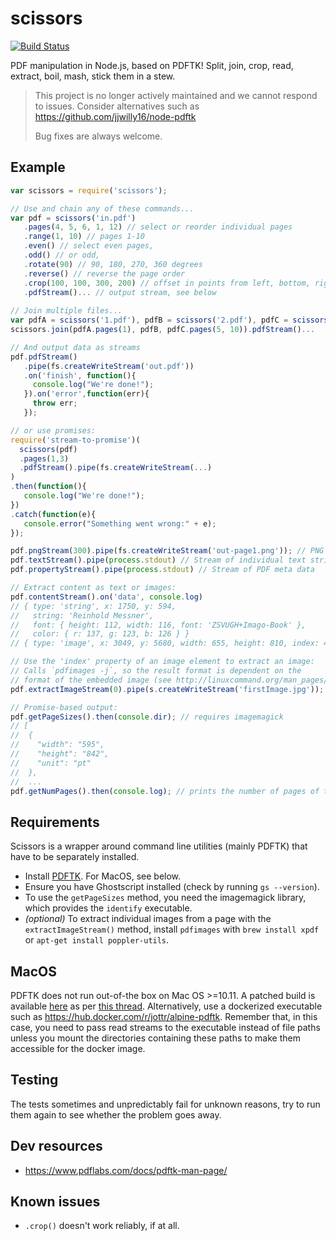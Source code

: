 # scissors
[![Build Status](https://travis-ci.org/tcr/scissors.svg?branch=master)](https://travis-ci.org/tcr/scissors)

PDF manipulation in Node.js, based on PDFTK! Split, join, crop, read, extract, 
boil, mash, stick them in a stew.

> This project is no longer actively maintained and we cannot respond to issues. 
> Consider alternatives such as https://github.com/jjwilly16/node-pdftk 
> 
> Bug fixes are always welcome.

## Example

```javascript
var scissors = require('scissors');

// Use and chain any of these commands...
var pdf = scissors('in.pdf')
   .pages(4, 5, 6, 1, 12) // select or reorder individual pages
   .range(1, 10) // pages 1-10
   .even() // select even pages, 
   .odd() // or odd, 
   .rotate(90) // 90, 180, 270, 360 degrees
   .reverse() // reverse the page order
   .crop(100, 100, 300, 200) // offset in points from left, bottom, right, top (doesn't work reliably yet)
   .pdfStream()... // output stream, see below
   
// Join multiple files...
var pdfA = scissors('1.pdf'), pdfB = scissors('2.pdf'), pdfC = scissors('3.pdf')
scissors.join(pdfA.pages(1), pdfB, pdfC.pages(5, 10)).pdfStream()...

// And output data as streams
pdf.pdfStream()
   .pipe(fs.createWriteStream('out.pdf'))
   .on('finish', function(){
     console.log("We're done!");
   }).on('error',function(err){
     throw err;
   });

// or use promises:
require('stream-to-promise')(
  scissors(pdf)
  .pages(1,3)
  .pdfStream().pipe(fs.createWriteStream(...)
)
.then(function(){
   console.log("We're done!");
})
.catch(function(e){
   console.error("Something went wrong:" + e);
});

pdf.pngStream(300).pipe(fs.createWriteStream('out-page1.png')); // PNG of first page at 300 dpi
pdf.textStream().pipe(process.stdout) // Stream of individual text strings
pdf.propertyStream().pipe(process.stdout) // Stream of PDF meta data

// Extract content as text or images:
pdf.contentStream().on('data', console.log)
// { type: 'string', x: 1750, y: 594,
//   string: 'Reinhold Messner',
//   font: { height: 112, width: 116, font: 'ZSVUGH+Imago-Book' },
//   color: { r: 137, g: 123, b: 126 } }
// { type: 'image', x: 3049, y: 5680, width: 655, height: 810, index: 4 }

// Use the 'index' property of an image element to extract an image:
// Calls `pdfimages -j`, so the result format is dependent on the 
// format of the embedded image (see http://linuxcommand.org/man_pages/pdfimages1.html)
pdf.extractImageStream(0).pipe(s.createWriteStream('firstImage.jpg'));

// Promise-based output:
pdf.getPageSizes().then(console.dir); // requires imagemagick
// [
//  {
//    "width": "595",
//    "height": "842",
//    "unit": "pt"
//  },
//  ...
pdf.getNumPages().then(console.log); // prints the number of pages of the PDF

```

## Requirements

Scissors is a wrapper around command line utilities (mainly PDFTK) that have to 
be separately installed.

* Install [PDFTK](http://www.pdflabs.com/docs/install-pdftk/). For MacOS, see below.
* Ensure you have Ghostscript installed (check by running `gs --version`).
* To use the `getPageSizes` method, you need the imagemagick library, which provides the `identify` executable.
* *(optional)* To extract individual images from a page with the 
  `extractImageStream()` method, install `pdfimages` with `brew install xpdf` or 
   `apt-get install poppler-utils`.

## MacOS

PDFTK does not run out-of-the box on Mac OS >=10.11. A patched build is
available
[here](https://www.pdflabs.com/tools/pdftk-the-pdf-toolkit/pdftk_server-2.02-mac_osx-10.11-setup.pkg)
as per [this
thread](http://stackoverflow.com/questions/32505951/pdftk-server-on-os-x-10-11).
Alternatively, use a dockerized executable such as
https://hub.docker.com/r/jottr/alpine-pdftk. Remember that, in this case,  you
need to pass read streams to the executable instead of file paths unless you
mount the directories containing these paths to make them accessible for the
docker image.

## Testing

The tests sometimes and unpredictably fail for unknown reasons, try to run them again to see whether the
problem goes away.

## Dev resources
- https://www.pdflabs.com/docs/pdftk-man-page/

## Known issues
- `.crop()` doesn't work reliably, if at all.
